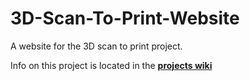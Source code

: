 # 3D-Scan-To-Print-Website
 A website for the 3D scan to print project.
 
 Info on this project is located in the <b>[projects wiki](https://github.com/sietsenefs/3D-Scan-To-Print-Website/wiki)</b>
